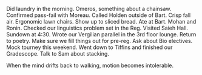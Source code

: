 Did laundry in the morning. Omeros, something about a chainsaw. Confirmed pass-fail with Moreau. Called Holden outside of Bart. Crisp fall air. Ergonomic lawn chairs. Show up to sliced bread. Ate at Bart. Mohan and Ronin. Checked our linguistics problem set in the Reg. Visited Saieh Hall. Sundown at 4:30. Wrote our Vergilian parallel in the 3rd floor lounge. Return to poetry. Make sure we fill things out for pre-reg. Ask about Bio electives. Mock tourney this weekend. Went down to Tiffins and finished our Gradescope. Talk to Sam about stacking. 

When the mind drifts back to walking, motion becomes intolerable.
